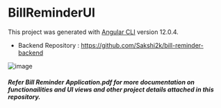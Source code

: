# BillReminderUI

This project was generated with [Angular CLI](https://github.com/angular/angular-cli) version 12.0.4.
 - Backend Repository : https://github.com/Sakshi2k/bill-reminder-backend

![image](https://user-images.githubusercontent.com/53565208/131839531-5c6a3fd3-a13d-4016-9e04-8b22f2338af9.png)

##### Refer Bill Reminder Application.pdf for more documentation on functionailities and UI views and other project details attached in this repository.
